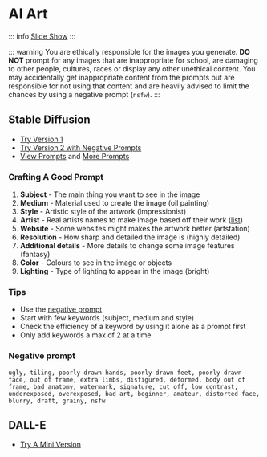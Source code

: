 # AI Art

::: info
[Slide Show](https://docs.google.com/presentation/d/10EHaJ9YXig2Hy2dhr7LUwXG0_C_lWdHiFoMctlbVcNI/edit?usp=sharing)
:::

::: warning
You are ethically responsible for the images you generate. **DO NOT** prompt for any images that are inappropriate for school, are damaging to other people, cultures, races or display any other unethical content. You may accidentally get inappropriate content from the prompts but are responsible for not using that content and are heavily advised to limit the chances by using a negative prompt (`nsfw`).
:::

## Stable Diffusion

* [Try Version 1](https://stablediffusionweb.com/#demo)
* [Try Version 2 with Negative Prompts](https://huggingface.co/spaces/stabilityai/stable-diffusion)
* [View Prompts](https://stablediffusionweb.com/prompts) and [More Prompts](https://publicprompts.art/)

### Crafting A Good Prompt

1. **Subject** - The main thing you want to see in the image
2. **Medium** - Material used to create the image (oil painting)
3. **Style** - Artistic style of the artwork (impressionist)
4. **Artist** - Real artists names to make image based off their work ([list](https://stablediffusion.fr/artists))
5. **Website** - Some websites might makes the artwork better (artstation)
6. **Resolution** - How sharp and detailed the image is (highly detailed)
7. **Additional details** - More details to change some image features (fantasy)
8. **Color** - Colours to see in the image or objects
9. **Lighting** - Type of lighting to appear in the image (bright)

### Tips

- Use the [negative prompt](#negative-prompt)
- Start with few keywords (subject, medium and style)
- Check the efficiency of a keyword by using it alone as a prompt first
- Only add keywords a max of 2 at a time


### Negative prompt

```text
ugly, tiling, poorly drawn hands, poorly drawn feet, poorly drawn face, out of frame, extra limbs, disfigured, deformed, body out of frame, bad anatomy, watermark, signature, cut off, low contrast, underexposed, overexposed, bad art, beginner, amateur, distorted face, blurry, draft, grainy, nsfw
```

## DALL-E

* [Try A Mini Version](https://www.craiyon.com/)